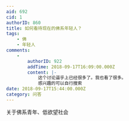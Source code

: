 ```yaml
---
aid: 692
cid: 1
authorID: 860
title: 如何看待现在的佛系年轻人？
tags:
    - 佛
    - 年轻人
comments:
    -
        authorID: 922
        addTime: 2018-09-17T16:09:00.000Z
        content: |-
            这个讨论逼乎上已经很多了。我也看了很多。  
            感兴趣的可以自行搜索
date: 2018-09-17T15:44:00.000Z
category: 问答
---
```


关于佛系青年、低欲望社会
